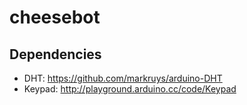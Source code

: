 cheesebot
=========

Dependencies
------------
- DHT: https://github.com/markruys/arduino-DHT
- Keypad: http://playground.arduino.cc/code/Keypad
